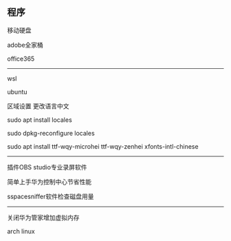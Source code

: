 

## 程序

移动硬盘

adobe全家桶

office365



---------------------

wsl

ubuntu

区域设置  更改语言中文

sudo apt install locales

sudo dpkg-reconfigure locales

sudo apt install ttf-wqy-microhei ttf-wqy-zenhei xfonts-intl-chinese



------------------------------------------

插件OBS studio专业录屏软件

简单上手华为控制中心节省性能

sspacesniffer软件检查磁盘用量



----

关闭华为管家增加虚拟内存





arch linux
